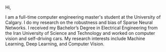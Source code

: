 Hi,

I am a full-time computer engineering master's student at the University of Calgary.
I do my research on the robustness and bias of Sparse Neural Networks. 
I received my Bachelor’s Degree in Electrical Engineering from the Iran University of Science and Technology and worked on computer vision and self-driving cars.
My research interests include Machine Learning, Deep Learning, and Computer Vision.
